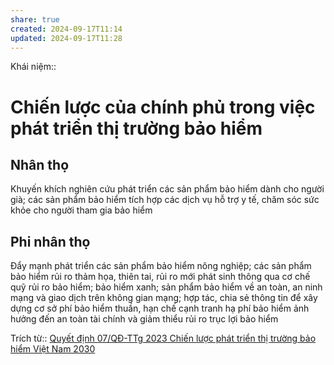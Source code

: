```yaml
---
share: true
created: 2024-09-17T11:14
updated: 2024-09-17T11:28
---
```

Khái niệm:: 
# Chiến lược của chính phủ trong việc phát triển thị trường bảo hiểm
## Nhân thọ
Khuyến khích nghiên cứu phát triển các sản phẩm bảo hiểm dành cho người già; các sản phẩm bảo hiểm tích hợp các dịch vụ hỗ trợ y tế, chăm sóc sức khỏe cho người tham gia bảo hiểm

## Phi nhân thọ
Đẩy mạnh phát triển các sản phẩm bảo hiểm nông nghiệp; các sản phẩm bảo hiểm rủi ro thảm họa, thiên tai, rủi ro mới phát sinh thông qua cơ chế quỹ rủi ro bảo hiểm; bảo hiểm xanh; sản phẩm bảo hiểm về an toàn, an ninh mạng và giao dịch trên không gian mạng; hợp tác, chia sẻ thông tin để xây dựng cơ sở phí bảo hiểm thuần, hạn chế cạnh tranh hạ phí bảo hiểm ảnh hưởng đến an toàn tài chính và giảm thiểu rủi ro trục lợi bảo hiểm 

Trích từ:: [Quyết định 07/QĐ-TTg 2023 Chiến lược phát triển thị trường bảo hiểm Việt Nam 2030](https://thuvienphapluat.vn/van-ban/Bao-hiem/Quyet-dinh-07-QD-TTg-2023-Chien-luoc-phat-trien-thi-truong-bao-hiem-Viet-Nam-2030-549116.aspx)